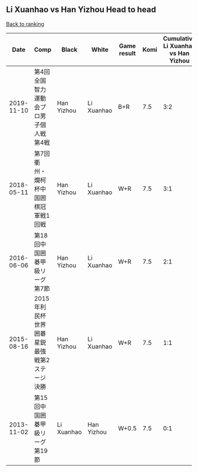 ## Li Xuanhao vs Han Yizhou Head to head

[Back to ranking](../../index.md)




| **Date** | **Comp** | **Black** | **White** | **Game result** | **Komi** | **Cumulative Li Xuanhao vs Han Yizhou** | **Li Xuanhao streak** | **Han Yizhou streak** | 
| --- | --- | --- | --- | --- | --- | --- | --- | --- |
| 2019-11-10 | 第4回全国智力運動会プロ男子個人戦第4戦 | Han Yizhou | Li Xuanhao | B+R | 7.5 | 3:2 | 0 | 1 | 
| 2018-05-11 | 第7回衢州・爛柯杯中国囲棋冠軍戦1回戦 | Han Yizhou | Li Xuanhao | W+R | 7.5 | 3:1 | 3 | 0 | 
| 2016-06-06 | 第18回中国囲碁甲級リーグ第7節 | Han Yizhou | Li Xuanhao | W+R | 7.5 | 2:1 | 2 | 0 | 
| 2015-08-16 | 2015年利民杯世界囲碁星鋭最強戦第2ステージ決勝 | Han Yizhou | Li Xuanhao | W+R | 7.5 | 1:1 | 1 | 0 | 
| 2013-11-02 | 第15回中国囲碁甲級リーグ第19節 | Li Xuanhao | Han Yizhou | W+0.5 | 7.5 | 0:1 | 0 | 1 |




